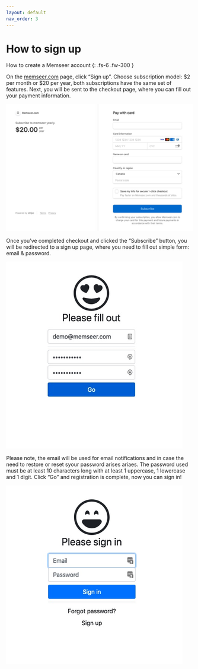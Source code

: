 ```yaml
---
layout: default
nav_order: 3
---
```


# How to sign up

How to create a Memseer account 
{: .fs-6 .fw-300 }

On the [memseer.com](https://memseer.com) page, click “Sign up”. Choose subscription model: $2 per month or $20 per year, both subscriptions have the same set
of features. Next, you will be sent to the checkout page, where you can fill out your payment information.

![](../assets/images/checkout.jpg)

Once you’ve completed checkout and clicked the “Subscribe” button, you will be redirected to a sign up page, where you need to fill out simple form: email &
password.

![](../assets/images/signup.jpg)

Please note, the email will be used for email notifications and in case the need to restore or reset syour password arises ariaes. The password used
must be at least 10 characters long with at least 1 uppercase, 1 lowercase and 1 digit. Click “Go” and registration is complete, now you can sign in!

![](../assets/images/signin.jpg)

